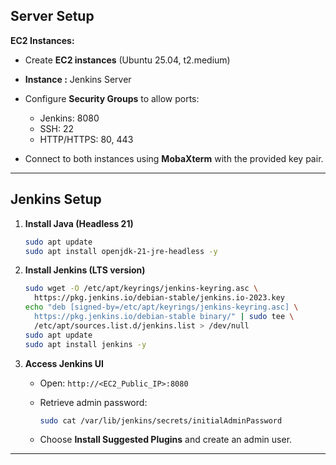 
## Server Setup

**EC2 Instances:**

* Create **EC2 instances** (Ubuntu 25.04, t2.medium)
* **Instance :** Jenkins Server
* Configure **Security Groups** to allow ports:

  * Jenkins: 8080
  * SSH: 22
  * HTTP/HTTPS: 80, 443
* Connect to both instances using **MobaXterm** with the provided key pair.

---

## Jenkins Setup

1. **Install Java (Headless 21)**

   ```bash
   sudo apt update
   sudo apt install openjdk-21-jre-headless -y
   ```

2. **Install Jenkins (LTS version)**

   ```bash
   sudo wget -O /etc/apt/keyrings/jenkins-keyring.asc \
     https://pkg.jenkins.io/debian-stable/jenkins.io-2023.key
   echo "deb [signed-by=/etc/apt/keyrings/jenkins-keyring.asc] \
     https://pkg.jenkins.io/debian-stable binary/" | sudo tee \
     /etc/apt/sources.list.d/jenkins.list > /dev/null
   sudo apt update
   sudo apt install jenkins -y
   ```

3. **Access Jenkins UI**

   * Open: `http://<EC2_Public_IP>:8080`
   * Retrieve admin password:

     ```bash
     sudo cat /var/lib/jenkins/secrets/initialAdminPassword
     ```
   * Choose **Install Suggested Plugins** and create an admin user.

---
